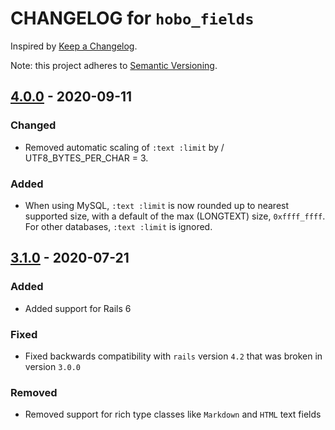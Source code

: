 # CHANGELOG for `hobo_fields`

Inspired by [Keep a Changelog](https://keepachangelog.com/en/1.0.0/).

Note: this project adheres to [Semantic Versioning](https://semver.org/spec/v2.0.0.html).

## [4.0.0] - 2020-09-11
### Changed
- Removed automatic scaling of `:text :limit` by / UTF8_BYTES_PER_CHAR = 3.

### Added
- When using MySQL, `:text :limit` is now rounded up to nearest supported size, with a default of the max (LONGTEXT) size, `0xffff_ffff`.
For other databases, `:text :limit` is ignored.


## [3.1.0] - 2020-07-21
### Added
- Added support for Rails 6

### Fixed
- Fixed backwards compatibility with `rails` version `4.2` that was broken in version `3.0.0`

### Removed
- Removed support for rich type classes like `Markdown` and `HTML` text fields

[4.0.0]: https://github.com/Invoca/hobo_fields/compare/v3.1.0...v4.0.0
[3.1.0]: https://github.com/Invoca/pnapi_models/tree/v3.1.0
